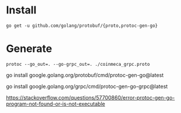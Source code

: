 # Install

```
go get -u github.com/golang/protobuf/{proto,protoc-gen-go}
```

# Generate

```
protoc --go_out=. --go-grpc_out=. ./coinmeca_grpc.proto
```

go install google.golang.org/protobuf/cmd/protoc-gen-go@latest

go install google.golang.org/grpc/cmd/protoc-gen-go-grpc@latest

https://stackoverflow.com/questions/57700860/error-protoc-gen-go-program-not-found-or-is-not-executable

